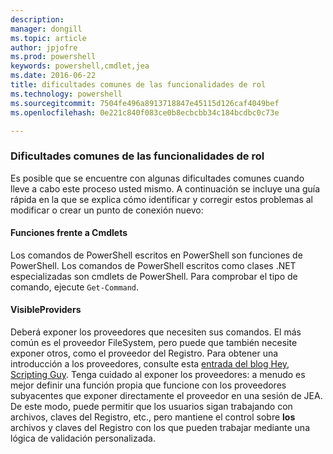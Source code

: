 ```yaml
---
description: 
manager: dongill
ms.topic: article
author: jpjofre
ms.prod: powershell
keywords: powershell,cmdlet,jea
ms.date: 2016-06-22
title: dificultades comunes de las funcionalidades de rol
ms.technology: powershell
ms.sourcegitcommit: 7504fe496a8913718847e45115d126caf4049bef
ms.openlocfilehash: 0e221c840f083ce0b8ecbcbb34c184bcdbc0c73e

---
```


### Dificultades comunes de las funcionalidades de rol
Es posible que se encuentre con algunas dificultades comunes cuando lleve a cabo este proceso usted mismo.
A continuación se incluye una guía rápida en la que se explica cómo identificar y corregir estos problemas al modificar o crear un punto de conexión nuevo:

#### Funciones frente a Cmdlets
Los comandos de PowerShell escritos en PowerShell son funciones de PowerShell.
Los comandos de PowerShell escritos como clases .NET especializadas son cmdlets de PowerShell.
Para comprobar el tipo de comando, ejecute `Get-Command`.

#### VisibleProviders
Deberá exponer los proveedores que necesiten sus comandos.
El más común es el proveedor FileSystem, pero puede que también necesite exponer otros, como el proveedor del Registro.
Para obtener una introducción a los proveedores, consulte esta [entrada del blog Hey, Scripting Guy](http://blogs.technet.com/b/heyscriptingguy/archive/2015/04/20/find-and-use-windows-powershell-providers.aspx).
Tenga cuidado al exponer los proveedores: a menudo es mejor definir una función propia que funcione con los proveedores subyacentes que exponer directamente el proveedor en una sesión de JEA.
De este modo, puede permitir que los usuarios sigan trabajando con archivos, claves del Registro, etc., pero mantiene el control sobre **los** archivos y claves del Registro con los que pueden trabajar mediante una lógica de validación personalizada.




<!--HONumber=Jun16_HO4-->


